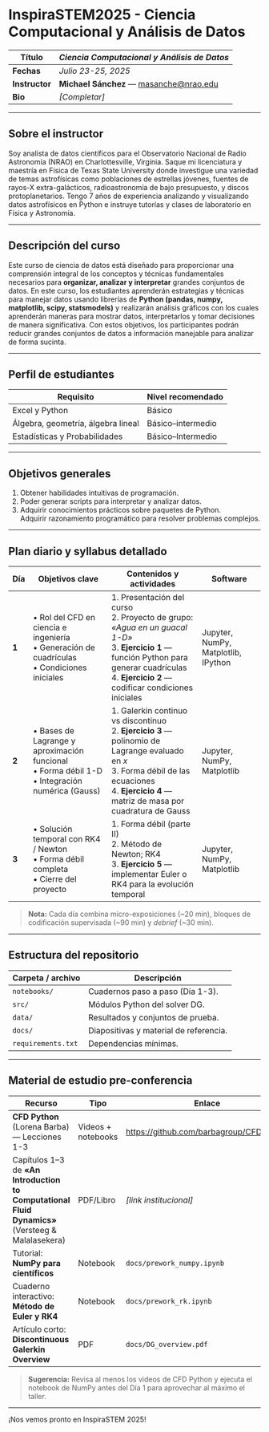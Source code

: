 <!-- README.md -->
# InspiraSTEM2025 - Ciencia Computacional y Análisis de Datos 

| **Título** | *Ciencia Computacional y Análisis de Datos* |
|------------|---------------------------------------------|
| **Fechas** | *Julio 23-25, 2025* |
| **Instructor** | **Michael Sánchez** — masanche@nrao.edu 
| **Bio** | *[Completar]* |

---

## Sobre el instructor  
Soy analista de datos científicos para el Observatorio Nacional de Radio Astronomía (NRAO) en Charlottesville, Virginia. Saque mi licenciatura y maestría en Física de Texas State University donde investigue una variedad de temas astrofísicas como poblaciones de estrellas jóvenes, fuentes de rayos-X extra-galácticos, radioastronomía de bajo presupuesto, y discos protoplanetarios. Tengo 7 años de experiencia analizando y visualizando datos astrofísicos en Python e instruye tutorías y clases de laboratorio en Física y Astronomía. 

---

## Descripción del curso  
Este curso de ciencia de datos está diseñado para proporcionar una comprensión integral de los conceptos y técnicas fundamentales necesarios para **organizar, analizar y interpretar** grandes conjuntos de datos. En este curso, los estudiantes aprenderán estrategias y técnicas para manejar datos usando librerías de **Python (pandas, numpy, matplotlib, scipy, statsmodels)** y realizarán análisis gráficos con los cuales aprenderán maneras para mostrar datos, interpretarlos y tomar decisiones de manera significativa. Con estos objetivos, los participantes podrán reducir grandes conjuntos de datos a información manejable para analizar de forma sucinta.

---

## Perfil de estudiantes  
| Requisito | Nivel recomendado |
|-----------|-------------------|
| Excel y Python | Básico |
| Álgebra, geometría, álgebra lineal | Básico–intermedio |
| Estadísticas y Probabilidades | Básico–Intermedio |

---

## Objetivos generales  
1. Obtener habilidades intuitivas de programación.
2. Poder generar scripts para interpretar y analizar datos.
3. Adquirir conocimientos prácticos sobre paquetes de Python.  
   Adquirir razonamiento programático para resolver problemas complejos.

---

## Plan diario y syllabus detallado  

| Día | Objetivos clave | Contenidos y actividades | Software |
|-----|-----------------|--------------------------|----------|
| **1** | • Rol del CFD en ciencia e ingeniería<br>• Generación de cuadrículas<br>• Condiciones iniciales | 1. Presentación del curso<br>2. Proyecto de grupo: *«Agua en un guacal 1-D»*<br>3. **Ejercicio 1** — función Python para generar cuadrículas<br>4. **Ejercicio 2** — codificar condiciones iniciales | Jupyter, NumPy, Matplotlib, IPython |
| **2** | • Bases de Lagrange y aproximación funcional<br>• Forma débil 1-D<br>• Integración numérica (Gauss) | 1. Galerkin continuo vs discontinuo<br>2. **Ejercicio 3** — polinomio de Lagrange evaluado en *x*<br>3. Forma débil de las ecuaciones<br>4. **Ejercicio 4** — matriz de masa por cuadratura de Gauss | Jupyter, NumPy, Matplotlib |
| **3** | • Solución temporal con RK4 / Newton<br>• Forma débil completa<br>• Cierre del proyecto | 1. Forma débil (parte II)<br>2. Método de Newton; RK4<br>3. **Ejercicio 5** — implementar Euler o RK4 para la evolución temporal | Jupyter, NumPy, Matplotlib |

> **Nota:** Cada día combina micro-exposiciones (~20 min), bloques de codificación supervisada (~90 min) y *debrief* (~30 min).

---

## Estructura del repositorio  

| Carpeta / archivo | Descripción |
|-------------------|-------------|
| `notebooks/` | Cuadernos paso a paso (Día 1-3). |
| `src/` | Módulos Python del solver DG. |
| `data/` | Resultados y conjuntos de prueba. |
| `docs/` | Diapositivas y material de referencia. |
| `requirements.txt` | Dependencias mínimas. |

---

## Material de estudio pre-conferencia  

| Recurso | Tipo | Enlace |
|---------|------|--------|
| **CFD Python** (Lorena Barba) — Lecciones 1-3 | Videos + notebooks | <https://github.com/barbagroup/CFDPython> |
| Capítulos 1–3 de **«An Introduction to Computational Fluid Dynamics»** (Versteeg & Malalasekera) | PDF/Libro | *[link institucional]* |
| Tutorial: **NumPy para científicos** | Notebook | `docs/prework_numpy.ipynb` |
| Cuaderno interactivo: **Método de Euler y RK4** | Notebook | `docs/prework_rk.ipynb` |
| Artículo corto: **Discontinuous Galerkin Overview** | PDF | `docs/DG_overview.pdf` |

> **Sugerencia:** Revisa al menos los videos de CFD Python y ejecuta el notebook de NumPy antes del Día 1 para aprovechar al máximo el taller.

---

¡Nos vemos pronto en InspiraSTEM 2025!
